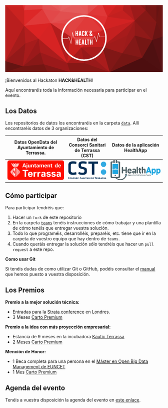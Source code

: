 <img src="images/hachandhealth_banner.png" alt="" style="width:;"/>

¡Bienvenidos al Hackaton **HACK&HEALTH**!

Aquí encontraréis toda la información necesaria para participar en el evento.

## Los Datos

Los repositorios de datos los encontraréis en la carpeta [`data`](data). Allí encontraréis datos de 3 organizaciones:

| Datos OpenData del Ayuntamiento de Terrassa.  | Datos del Consorci Sanitari de Terrassa (CST)  | Datos de la aplicación HealthApp |
|:------------:|:--------------:|:-----------:|
| [![](images/logo_AT.jpg)](data/OpenDataTerrassa) | [![](images/logo_CST.png)](data/CST) | [![](images/logo_HealthApp.png)](data/HealthApp) |

## Cómo participar

Para participar tendréis que:

1. Hacer un `fork` de este repositorio 
2. En la carpeta [`teams`](teams) tenéis instrucciones de cómo trabajar y una plantilla de cómo tenéis que entregar vuestra solución.
3. Todo lo que programéis, desarrolléis, preparéis, etc. tiene que ir en la carpeta de vuestro equipo que hay dentro de `teams`.
4. Cuando queráis entregar la solución sólo tendréis que hacer un `pull request` a este repo.

**Como usar Git**

Si tenéis dudas de como utilizar Git o GitHub, podéis consultar el [manual](usando_git.md) que hemos puesto a vuestra disposición.


## Los Premios

**Premio a la mejor solución técnica:**
- Entradas para la [Strata conference](http://conferences.oreilly.com/strata/strata-eu) en Londres.
- 3 Meses [Carto Premium](https://carto.com/)

**Premio a la idea con más proyección empresarial:**
- Estancia de 9 meses en la incubadora [Kautic Terrassa](http://kautic40.com/)
- 2 Meses [Carto Premium](https://carto.com/)

**Mención de Honor:**
- 1 Beca completa para una persona en el [Máster en Open Big Data Management de EUNCET](http://www.euncet.es/master-en-open-big-data-management/)
- 1 Mes [Carto Premium](https://carto.com/)

## Agenda del evento

Tenéis a vuestra disposición la agenda del evento en [este enlace](Agenda_ES.pdf).
